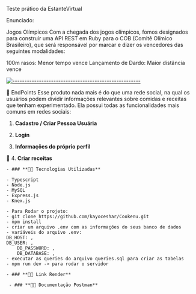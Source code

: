 Teste prático da EstanteVirtual

Enunciado:

Jogos Olímpicos
Com a chegada dos jogos olímpicos, fomos designados para construir uma API REST em Ruby para o COB (Comitê Olímico Brasileiro), que será responsável por marcar e dizer os vencedores das seguintes modalidades:

100m rasos: Menor tempo vence
Lançamento de Dardo: Maior distância vence



[![-----------------------------------------------------](https://raw.githubusercontent.com/andreasbm/readme/master/assets/lines/colored.png)](#table-of-contents)


🎯 EndPoints 
Esse produto nada mais é do que uma rede social, na qual os usuários podem dividir informações relevantes sobre comidas e receitas que tenham experimentado. Ela possui todas as funcionalidades mais comuns em redes sociais:

 1. **Cadastro / Criar Pessoa Usuária**  
    
 2. **Login**
        
 3. **Informações do próprio perfil**
    
🥄 4. **Criar receitas**
    
 

    
    - ### **👨‍💻 Tecnologias Utilizadas**
    	
	- Typescript
	- Node.js
	- MySQL
	- Express.js
	- Knex.js
	
	- Para Rodar o projeto:
	- git clone https://github.com/kayoceshar/Cookenu.git
	- npm install
	- criar um arquivo .env com as informações do seus banco de dados
	- variáveis do arquivo .env:
	DB_HOST: ,
   	DB_USER: ,
    	DB_PASSWORD: ,
    	DB_DATABASE: ,
	- executar as queries do arquivo queries.sql para criar as tabelas
	- npm run dev -> para rodar o servidor
    
    - ### **👨‍💻 Link Render** 
    
     - ### **👨‍💻 Documentação Postman** 

